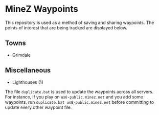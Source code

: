 MineZ Waypoints
===============

This repository is used as a method of saving and sharing waypoints. The points of interest that are being tracked 
are displayed below.

Towns
-----
* Grimdale

Miscellaneous
-------------
* Lighthouses (1)

The file `duplicate.bat` is used to update the waypoints across all servers. For instance, if you play on `us8-public.minez.net` and you add some waypoints, run `duplicate.bat us8-public.minez.net` before committing to update every other waypoint file.